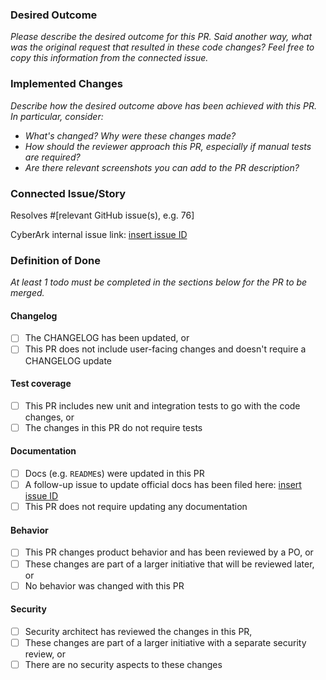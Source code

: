 ### Desired Outcome

*Please describe the desired outcome for this PR.  Said another way, what was
the original request that resulted in these code changes?  Feel free to copy
this information from the connected issue.*

### Implemented Changes

*Describe how the desired outcome above has been achieved with this PR. In
particular, consider:*

- _What's changed? Why were these changes made?_
- _How should the reviewer approach this PR, especially if manual tests are required?_
- _Are there relevant screenshots you can add to the PR description?_

### Connected Issue/Story

Resolves #[relevant GitHub issue(s), e.g. 76]

CyberArk internal issue link: [insert issue ID]()

### Definition of Done
*At least 1 todo must be completed in the sections below for the PR to be
merged.*

#### Changelog

- [ ] The CHANGELOG has been updated, or
- [ ] This PR does not include user-facing changes and doesn't require a
  CHANGELOG update

#### Test coverage

- [ ] This PR includes new unit and integration tests to go with the code
  changes, or
- [ ] The changes in this PR do not require tests

#### Documentation

- [ ] Docs (e.g. `README`s) were updated in this PR
- [ ] A follow-up issue to update official docs has been filed here: [insert issue ID]()
- [ ] This PR does not require updating any documentation

#### Behavior

- [ ] This PR changes product behavior and has been reviewed by a PO, or
- [ ] These changes are part of a larger initiative that will be reviewed later, or
- [ ] No behavior was changed with this PR

#### Security

- [ ] Security architect has reviewed the changes in this PR,
- [ ] These changes are part of a larger initiative with a separate security review, or
- [ ] There are no security aspects to these changes

